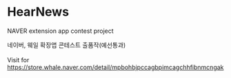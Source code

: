 # HearNews
NAVER extension app contest project

네이버, 웨일 확장앱 콘테스트 출품작(예선통과) <br>
<br>
Visit for https://store.whale.naver.com/detail/mpbohbjpccagbpimcagchhfibnmcngak
